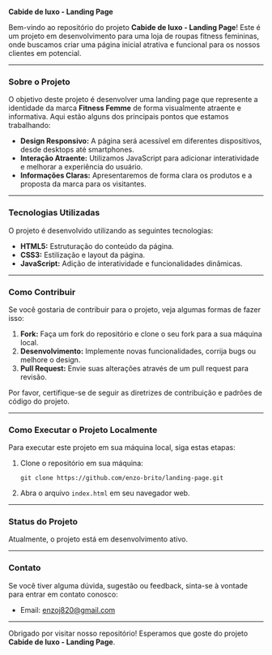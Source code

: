 **Cabide de luxo - Landing Page**


Bem-vindo ao repositório do projeto **Cabide de luxo - Landing Page**! Este é um projeto em desenvolvimento para uma loja de roupas fitness femininas, onde buscamos criar uma página inicial atrativa e funcional para os nossos clientes em potencial.

---

### Sobre o Projeto

O objetivo deste projeto é desenvolver uma landing page que represente a identidade da marca **Fitness Femme** de forma visualmente atraente e informativa. Aqui estão alguns dos principais pontos que estamos trabalhando:

- **Design Responsivo:** A página será acessível em diferentes dispositivos, desde desktops até smartphones.
- **Interação Atraente:** Utilizamos JavaScript para adicionar interatividade e melhorar a experiência do usuário.
- **Informações Claras:** Apresentaremos de forma clara os produtos e a proposta da marca para os visitantes.

---

### Tecnologias Utilizadas

O projeto é desenvolvido utilizando as seguintes tecnologias:

- **HTML5:** Estruturação do conteúdo da página.
- **CSS3:** Estilização e layout da página.
- **JavaScript:** Adição de interatividade e funcionalidades dinâmicas.

---

### Como Contribuir

Se você gostaria de contribuir para o projeto, veja algumas formas de fazer isso:

1. **Fork:** Faça um fork do repositório e clone o seu fork para a sua máquina local.
2. **Desenvolvimento:** Implemente novas funcionalidades, corrija bugs ou melhore o design.
3. **Pull Request:** Envie suas alterações através de um pull request para revisão.

Por favor, certifique-se de seguir as diretrizes de contribuição e padrões de código do projeto.

---

### Como Executar o Projeto Localmente

Para executar este projeto em sua máquina local, siga estas etapas:

1. Clone o repositório em sua máquina:
   ```
   git clone https://github.com/enzo-brito/landing-page.git
   ```

2. Abra o arquivo `index.html` em seu navegador web.

---

### Status do Projeto

Atualmente, o projeto está em desenvolvimento ativo. 

---

### Contato

Se você tiver alguma dúvida, sugestão ou feedback, sinta-se à vontade para entrar em contato conosco:

- Email: enzoj820@gmail.com

---

Obrigado por visitar nosso repositório! Esperamos que goste do projeto **Cabide de luxo - Landing Page**.
